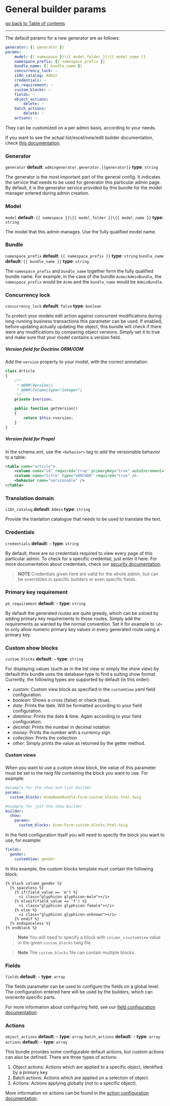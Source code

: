 # General builder params

[go back to Table of contents][back-to-index]

-----

The default params for a new generator are as follows:

```yaml
generator: {{ generator }}
params:
    model: {{ namespace }}\{{ model_folder }}\{{ model_name }}
    namespace_prefix: {{ namespace_prefix }}
    bundle_name: {{ bundle_name }}
    concurrency_lock: ~
    i18n_catalog: Admin
    credentials: ~
    pk_requirement: ~
    custom_blocks: ~
    fields: ~
    object_actions:
        delete: ~
    batch_actions:
        delete: ~
    actions: ~
```

They can be customized on a per admin basis, according to your needs.

If you want to see the actual list/excel/new/edit builder documentation, check [this documentation][builders-doc].

### Generator

`generator` __default__: `admingenerator.generator.{{generator}}` __type__: `string`

The generator is the most important part of the general config. It indicates the service that needs to be used for 
generator this particular admin page. By default, it is the generator service provided by this bundle for the model 
manager entered during admin creation.

### Model

`model` __default__: `{{ namespace }}\{{ model_folder }}\{{ model_name }}` __type__: `string`

The model that this admin manages. Use the fully qualified model name.

### Bundle

`namespace_prefix` __default__: `{{ namespace_prefix }}` __type__: `string`
`bundle_name` __default__: `{{ bundle_name }}` __type__: `string`

The `namespace_prefix` and `bundle_name` together form the fully qualified bundle name. For example, in the case of 
the bundle `Acme/AdminBundle`, the `namespace_prefix` would be `Acme` and the `bundle_name` would be `AdminBundle`.

### Concurrency lock

`concurrency_lock` __default__: `false` __type__: `boolean`

To protect your models edit action against concurrent modifications during long-running business transactions this 
parameter can be used. If enabled, before updating actually updating the object, this bundle will check if there were 
any modifications by comparing object versions. Simply set it to true and make sure that your model contains a version 
field.

##### Version field for Doctrine ORM/ODM

Add the `version` property to your model, with the correct annotation.

```php
class Article
{
    /**
     * @ORM\Version()
     * @ORM\Column(type="integer")
     */
    private $version;

    public function getVersion()
	{
        return $this->version;
    }
}
```

##### Version field for Propel

In the schema.xml, use the `<behavior>` tag to add the versionable behavior to a table:

```xml
<table name="article">
    <column name="id" required="true" primaryKey="true" autoIncrement="true" type="INTEGER" />
    <column name="title" type="VARCHAR" required="true" />
    <behavior name="versionable" />
</table>
```

### Translation domain

`i18n_catalog` __default__: `Admin` __type__: `string`

Provide the tranlation catalogue that needs to be used to translate the text.

### Credentials

`credentials` __default__: `~` __type__: `string`

By default, there are no credentials required to view every page of this particular admin. To check for a specific 
credential, just enter it here. For more documentation about credentials, check our 
[security documentation][security-doc].

> __NOTE__ Credentials given here are valid for the whole admin, but can be overridden in specific builders or even 
specific fields.

### Primary key requirement

`pk_requirement` __default__: `~` __type__: `string`

By default the generated routes are quite greedy, which can be solved by adding primary key requirements to those routes. 
Simply add the requirements as wanted by the normal convention. Set it for example to `\d+` to only allow numeric 
primary key values in every generated route using a primary key.

### Custom show blocks

`custom_blocks` __default__: `~` __type__: `string`

For displaying values (such as in the list view or simply the show view) by default this bundle uses the database type 
to find a suiting show format. Currently, the following types are supported by default (in this order):

* _custom_: Custom view block as specified in the `customView` yaml field configuration.
* _boolean_: Shows a cross (false) or check (true).
* _date_: Prints the date. Will be formatted according to your field configuration.
* _datetime_: Prints the date & time. Again according to your field configuration.
* _decimal_: Prints the number in decimal notation
* _money_: Prints the number with a currency sign
* _collection_: Prints the collection
* _other_: Simply prints the value as returned by the getter method.


##### Custom views

When you want to use a custom show block, the value of this parameter must be set to the twig file containing the block 
you want to use. For example:

```yaml
#example for the show and list builder
params:
  custom_blocks: AcmeDemoBundle:Form:custom_blocks.html.twig
```

```yaml
#example for just the show builder
builder:
  show:
    params:
      custom_blocks: Acme:Form:custom_blocks.html.twig
```

In the field configuration itself you will need to specify the block you want to use, for example:

```yaml
fields:
  gender:
    customView: gender
```

In this example, the custom blocks template must contain the following block:

```twig
{% block column_gender %}
  {% spaceless %}
    {% if(field_value == 'm') %}
      <i class="glyphicon glyphicon-male"></i>
    {% elseif(field_value == 'f') %}
      <i class="glyphicon glyphicon-female"></i>
    {% else %}
      <i class="glyphicon glyphicon-unknown"></i>
    {% endif %}
  {% endspaceless %}
{% endblock %}
```

> **Note** You will need to specify a block with `column_`+`customView` value in the given `custom_blocks` twig file.

> **Note** The `custom_blocks` file can contain multiple blocks.

### Fields

`fields` __default__: `~` __type__: `array`

The fields parameter can be used to configure the fields on a global level. The configuration entered here will be used 
by the builders, which can overwrite specific parts.

For more information about configuring field, see our [field configuration documentation][fields-doc].

### Actions

`object_actions` __default__: `~` __type__: `array`
`batch_actions` __default__: `~` __type__: `array`
`actions` __default__: `~` __type__: `array`

This bundle provides some configurable default actions, but custom actions can also be defined. There are three types 
of actions:

  1. Object actions: Actions which are applied to a specific object, identified by a primary key
  2. Batch actions: Actions which are applied on a selection of object.
  3. Actions: Actions applying globally (not to a specific object).

More information on actions can be found in the [action configuration documentation][actions-doc].

[back-to-index]: ../documentation.md
[builders-doc]: builders.md
[security-doc]: security.md
[fields-doc]: fields.md
[actions-doc]: actions.md